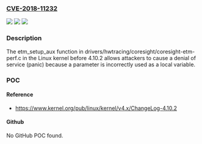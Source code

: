 ### [CVE-2018-11232](https://cve.mitre.org/cgi-bin/cvename.cgi?name=CVE-2018-11232)
![](https://img.shields.io/static/v1?label=Product&message=n%2Fa&color=blue)
![](https://img.shields.io/static/v1?label=Version&message=n%2Fa&color=blue)
![](https://img.shields.io/static/v1?label=Vulnerability&message=n%2Fa&color=brighgreen)

### Description

The etm_setup_aux function in drivers/hwtracing/coresight/coresight-etm-perf.c in the Linux kernel before 4.10.2 allows attackers to cause a denial of service (panic) because a parameter is incorrectly used as a local variable.

### POC

#### Reference
- https://www.kernel.org/pub/linux/kernel/v4.x/ChangeLog-4.10.2

#### Github
No GitHub POC found.

